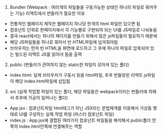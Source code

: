 1. Bundler (Webpack : 여러개의 파일들을 구동가능한 상태인 하나의 파일로 묶어주는 기능)
   리액트에서 번들러가 필요한 이유

- 전통적인 웹페이지 제작은 웹페이지 하나당 한개의 html 파일만 있으면 됨
- 컴포넌트 단위로 한페이지에서 각 기능별로 구현되야 되는 UI를 JS파일로 나눠놓음
- 결국 react에서는 하나의 페이지를 만들기 위해서 많은 js파일들이 필요하기 때문에
- 해당 JS파일들을 하나로 묶어서 빈 HTML파일에 넘겨줘야됨
- 브라우저는 먼저 빈 HTML을 화면에 로드하고 그 후에 하나의 파일로 압축되어 있는 빌드된 리액트 JS를 읽어서 돔을 출력

2. public (번들러가 관여하지 않는 static한 파일이 모아져 있는 폴더)

- index.html: 실제 브라우저가 구동시 읽을 html파일, 추후 번들링된 리액트 js파일이 해당 index.html파일에 삽입됨

3. src (실제 작업할 파일이 있는 폴더, 해당 파일들은 webpack이라는 번들러에 의해서 추후에 가공이 일어나는 폴더)

- App.jsx : 컴포넌트파일 html태그가 아닌 JSX라는 문법체계를 이용해서 가상돔 형태로 UI를 구성하는 실제 작업 파일 (마스터 컴포넌트 파일)
- index.js : App.jsx에 결합된 여러가지 컴포넌트 파일들을 해석해서 public폴더 안쪽의 index.html안쪽에 연결해주는 역할
